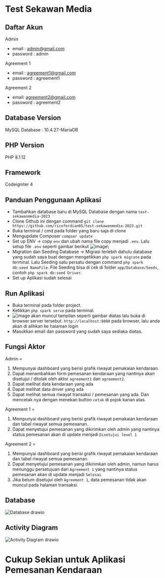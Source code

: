 # Test Sekawan Media

## Daftar Akun

Admin
- email : admin@gmail.com
- password : admin

Agreement 1
- email : agreement1@gmail.com
- password : agreement1

Agreement 2
- email: agreement2@gmail.com
- password : agreement2

## Database Version
MySQL Database : 10.4.27-MariaDB

## PHP Version
PHP 8.1.12

## Framework
Codeigniter 4

## Panduan Penggunaan Aplikasi
- Tambahkan database baru di MySQL Database dengan nama `test-sekawanmedia-2023`
- Clone Github ini dengan command `git clone https://github.com/ricoferdian05/test-sekawanmedia-2023.git`
- Buka terminal / cmd pada folder yang baru saja di clone
- Mengupdate Composer `compser update`
- Set up ENV -> copy `env` dan ubah nama file copy menjadi `.env`. Lalu setup file `.env` seperti gambar berikut ![image](https://github.com/ricoferdian05/test-sekawanmedia-2023/assets/71257965/318b8a1d-83b7-4aec-84b1-a110bf6739d1)\
- Migration dan Seeding Database -> Migrasi terlebih dahulu database yang sudah saya buat dengan mengetikkan `php spark migrate` pada terminal. Lalu Seeding satu persatu dengan command `php spark db:seed NamaFile`. File Seeding bisa di cek di folder `app/Database/Seeds`, contoh `php spark db:seed Driver`.
- Set up Aplikasi sudah selesai

## Run Aplikasi
- Buka terminal pada folder project.
- Ketikkan `php spark serve` pada terminal.
- ![image](https://github.com/ricoferdian05/test-sekawanmedia-2023/assets/71257965/d9887b0f-940c-4806-9c22-b941982d9faf) akan muncul tampilan seperti gambar diatas lalu buka di browser server tersebut. `http://localhost:8080` pada browser, lalu anda akan di alihkan ke halaman login
- Masukkan email dan password yang sudah saya sediaka diatas.

## Fungsi Aktor
Admin =
1. Mempunyai dashboard yang berisi grafik riwayat pemakaian kendaraan.
2. Dapat menambahkan form pemesanan kendaraan yang nantinya akan disetujui / ditolak oleh aktor `agreement1` dan `agreement2`.
3. Dapat melihat data kendaraan yang ada
4. Dapat melihat data driver yang ada
5. Dapat melihat semua riwayat transaksi / pemesanan yang ada. Dan mencetak nya dengan menekan button `cetak` di pojok kanan atas.

Agreement 1 =
1. Mempunyai dashboard yang berisi grafik riwayat pemakaian kendaraan dan tabel riwayat semua pemesanan.
2. Dapat menyetujui pemesanan yang dikirimkan oleh admin yang nantinya status pemesanan akan di update menjadi `Disetujui level 1`

Agreement 2 =
1. Mempunyai dashboard yang berisi grafik riwayat pemakaian kendaraan dan tabel riwayat semua pemesanan.
2. Dapat menyetujui pemesanan yang dikirimkan oleh admin, namun harus menunggu persetujuan dari `Agreement 1` yang nantinya status pemesanan akan di update menjadi `Selesai`
3. Jika belum disetujui oleh `Agreement 1`, data pemesanan tidak akan muncul pada halaman transaksi.

## Database
![Database drawio](https://github.com/ricoferdian05/test-sekawanmedia-2023/assets/71257965/293ea8e5-fdf3-4e1e-99d3-b0fc7d219a3b)

## Activity Diagram
![Activity Diagram drawio](https://github.com/ricoferdian05/test-sekawanmedia-2023/assets/71257965/38d8cc89-b9ea-477f-b8dc-f07a8a0c64b0)


# Cukup Sekian untuk Aplikasi Pemesanan Kendaraan
